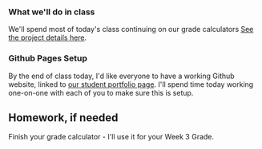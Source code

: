 <!--
Instructor notes: 
We worked independently today. Folks were at a lot of different places.

at the beginning of class I shared my example project. We specifically discussed how I embedded the Microsoft Word document.

I spent most of the time working with individual students to get their github pages setup. Others worked on their grade calculators.
-->

### What we'll do in class
We'll spend most of today's class continuing on our grade calculators [See the project details here](../projects/project.html?id=01gradecalc).



### Github Pages Setup
By the end of class today, I'd like everyone to have a working Github website, linked to [our student portfolio page](../students.html). I'll spend time today working one-on-one with each of you to make sure this is setup.

## Homework, if needed

Finish your grade calculator - I'll use it for your Week 3 Grade.
